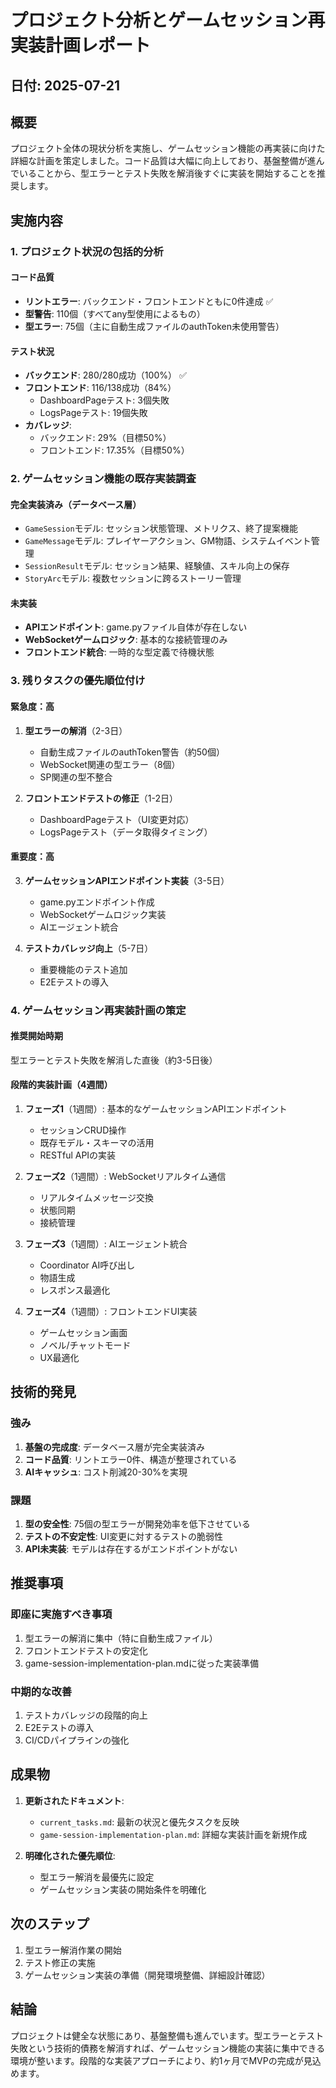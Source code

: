 # プロジェクト分析とゲームセッション再実装計画レポート

## 日付: 2025-07-21

## 概要

プロジェクト全体の現状分析を実施し、ゲームセッション機能の再実装に向けた詳細な計画を策定しました。コード品質は大幅に向上しており、基盤整備が進んでいることから、型エラーとテスト失敗を解消後すぐに実装を開始することを推奨します。

## 実施内容

### 1. プロジェクト状況の包括的分析

#### コード品質
- **リントエラー**: バックエンド・フロントエンドともに0件達成 ✅
- **型警告**: 110個（すべてany型使用によるもの）
- **型エラー**: 75個（主に自動生成ファイルのauthToken未使用警告）

#### テスト状況
- **バックエンド**: 280/280成功（100%） ✅
- **フロントエンド**: 116/138成功（84%）
  - DashboardPageテスト: 3個失敗
  - LogsPageテスト: 19個失敗
- **カバレッジ**: 
  - バックエンド: 29%（目標50%）
  - フロントエンド: 17.35%（目標50%）

### 2. ゲームセッション機能の既存実装調査

#### 完全実装済み（データベース層）
- `GameSession`モデル: セッション状態管理、メトリクス、終了提案機能
- `GameMessage`モデル: プレイヤーアクション、GM物語、システムイベント管理
- `SessionResult`モデル: セッション結果、経験値、スキル向上の保存
- `StoryArc`モデル: 複数セッションに跨るストーリー管理

#### 未実装
- **APIエンドポイント**: game.pyファイル自体が存在しない
- **WebSocketゲームロジック**: 基本的な接続管理のみ
- **フロントエンド統合**: 一時的な型定義で待機状態

### 3. 残りタスクの優先順位付け

#### 緊急度：高
1. **型エラーの解消**（2-3日）
   - 自動生成ファイルのauthToken警告（約50個）
   - WebSocket関連の型エラー（8個）
   - SP関連の型不整合

2. **フロントエンドテストの修正**（1-2日）
   - DashboardPageテスト（UI変更対応）
   - LogsPageテスト（データ取得タイミング）

#### 重要度：高
3. **ゲームセッションAPIエンドポイント実装**（3-5日）
   - game.pyエンドポイント作成
   - WebSocketゲームロジック実装
   - AIエージェント統合

4. **テストカバレッジ向上**（5-7日）
   - 重要機能のテスト追加
   - E2Eテストの導入

### 4. ゲームセッション再実装計画の策定

#### 推奨開始時期
型エラーとテスト失敗を解消した直後（約3-5日後）

#### 段階的実装計画（4週間）
1. **フェーズ1**（1週間）: 基本的なゲームセッションAPIエンドポイント
   - セッションCRUD操作
   - 既存モデル・スキーマの活用
   - RESTful APIの実装

2. **フェーズ2**（1週間）: WebSocketリアルタイム通信
   - リアルタイムメッセージ交換
   - 状態同期
   - 接続管理

3. **フェーズ3**（1週間）: AIエージェント統合
   - Coordinator AI呼び出し
   - 物語生成
   - レスポンス最適化

4. **フェーズ4**（1週間）: フロントエンドUI実装
   - ゲームセッション画面
   - ノベル/チャットモード
   - UX最適化

## 技術的発見

### 強み
1. **基盤の完成度**: データベース層が完全実装済み
2. **コード品質**: リントエラー0件、構造が整理されている
3. **AIキャッシュ**: コスト削減20-30%を実現

### 課題
1. **型の安全性**: 75個の型エラーが開発効率を低下させている
2. **テストの不安定性**: UI変更に対するテストの脆弱性
3. **API未実装**: モデルは存在するがエンドポイントがない

## 推奨事項

### 即座に実施すべき事項
1. 型エラーの解消に集中（特に自動生成ファイル）
2. フロントエンドテストの安定化
3. game-session-implementation-plan.mdに従った実装準備

### 中期的な改善
1. テストカバレッジの段階的向上
2. E2Eテストの導入
3. CI/CDパイプラインの強化

## 成果物

1. **更新されたドキュメント**:
   - `current_tasks.md`: 最新の状況と優先タスクを反映
   - `game-session-implementation-plan.md`: 詳細な実装計画を新規作成

2. **明確化された優先順位**:
   - 型エラー解消を最優先に設定
   - ゲームセッション実装の開始条件を明確化

## 次のステップ

1. 型エラー解消作業の開始
2. テスト修正の実施
3. ゲームセッション実装の準備（開発環境整備、詳細設計確認）

## 結論

プロジェクトは健全な状態にあり、基盤整備も進んでいます。型エラーとテスト失敗という技術的債務を解消すれば、ゲームセッション機能の実装に集中できる環境が整います。段階的な実装アプローチにより、約1ヶ月でMVPの完成が見込めます。